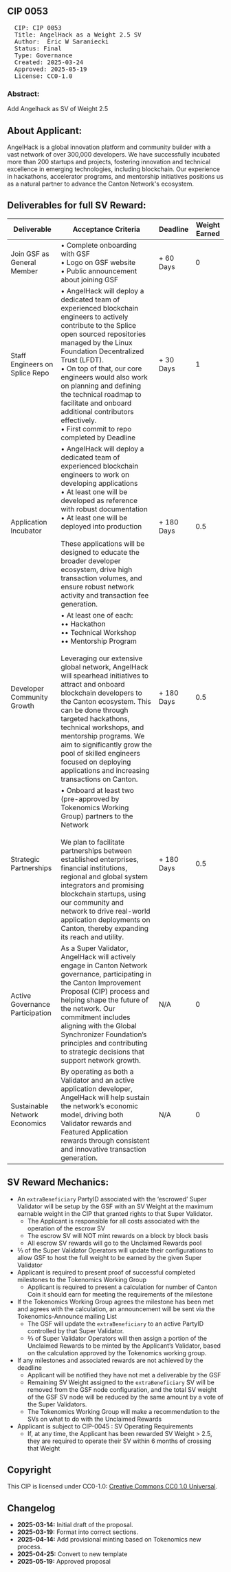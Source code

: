 ## CIP 0053

<pre>
  CIP: CIP 0053
  Title: AngelHack as a Weight 2.5 SV
  Author:  Eric W Saraniecki 
  Status: Final 
  Type: Governance 
  Created: 2025-03-24
  Approved: 2025-05-19
  License: CC0-1.0
</pre>

### Abstract:
Add Angelhack as SV of Weight 2.5

## About Applicant:
AngelHack is a global innovation platform and community builder with a vast network of over 300,000 developers. We have successfully incubated more than 200 startups and projects, fostering innovation and technical excellence in emerging technologies, including blockchain. Our experience in hackathons, accelerator programs, and mentorship initiatives positions us as a natural partner to advance the Canton Network's ecosystem.

## Deliverables for full SV Reward:

| Deliverable                     | Acceptance Criteria                                                    | Deadline   | Weight Earned |
| ------------------------------- | ----------------------------------------------------------------------------------------------------------------------------------------------------------------------------------------------------------------------------------------------------------------------------------------------------------------------------------------------------------------------------------------------------------------------------------------------------------------------------------- | ---------- | ------------- |
| Join GSF as General Member      | • Complete onboarding with GSF<br>• Logo on GSF website<br>• Public announcement about joining GSF                           | + 60 Days  | 0             |
| Staff Engineers on Splice Repo  | • AngelHack will deploy a dedicated team of experienced blockchain engineers to actively contribute to the Splice open sourced repositories managed by the Linux Foundation Decentralized Trust (LFDT).<br>• On top of that, our core engineers would also work on planning and defining the technical roadmap to facilitate and onboard additional contributors effectively.<br>• First commit to repo completed by Deadline                                                                                                                    | + 30 Days  | 1             |
| Application Incubator           | • AngelHack will deploy a dedicated team of experienced blockchain engineers to work on developing applications<br>• At least one will be developed as reference with robust documentation<br>• At least one will be deployed into production<br><br>These applications will be designed to educate the broader developer ecosystem, drive high transaction volumes, and ensure robust network activity and transaction fee generation.                                             | + 180 Days | 0.5           |
| Developer Community Growth      | • At least one of each:<br>•• Hackathon<br>•• Technical Workshop<br>•• Mentorship Program<br><br>Leveraging our extensive global network, AngelHack will spearhead initiatives to attract and onboard blockchain developers to the Canton ecosystem. This can be done through targeted hackathons, technical workshops, and mentorship programs. We aim to significantly grow the pool of skilled engineers focused on deploying applications and increasing transactions on Canton. | + 180 Days | 0.5           |
| Strategic Partnerships          | • Onboard at least two (pre-approved by Tokenomics Working Group) partners to the Network<br><br>We plan to facilitate partnerships between established enterprises, financial institutions, regional and global system integrators and promising blockchain startups, using our community and network to drive real-world application deployments on Canton, thereby expanding its reach and utility.                                                                              | + 180 Days | 0.5           |
| Active Governance Participation | As a Super Validator, AngelHack will actively engage in Canton Network governance, participating in the Canton Improvement Proposal (CIP) process and helping shape the future of the network. Our commitment includes aligning with the Global Synchronizer Foundation’s principles and contributing to strategic decisions that support network growth.                                                                                                                           | N/A        | 0             |
| Sustainable Network Economics   | By operating as both a Validator and an active application developer, AngelHack will help sustain the network’s economic model, driving both Validator rewards and Featured Application rewards through consistent and innovative transaction generation.                                                                                                                                                                                                                           | N/A        | 0             |



## SV Reward Mechanics:
* An `extraBeneficiary` PartyID associated with the ‘escrowed’ Super Validator will be setup by the GSF with an SV Weight at the maximum earnable weight in the CIP that granted rights to that Super Validator.
    * The Applicant is responsible for all costs associated with the operation of the escrow SV
    * The escrow SV will NOT mint rewards on a block by block basis
    * All escrow SV rewards will go to the Unclaimed Rewards pool
* ⅔ of the Super Validator Operators will update their configurations to allow GSF to host the full weight to be earned by the given Super Validator
* Applicant is required to present proof of successful completed milestones to the Tokenomics Working Group
    * Applicant is required to present a calculation for number of Canton Coin it should earn for meeting the requirements of the milestone
* If the Tokenomics Working Group agrees the milestone has been met and agrees with the calculation, an announcement will be sent via the Tokenomics-Announce mailing List
    * The GSF will update the `extraBeneficiary` to an active PartyID controlled by that Super Validator. 
    * ⅔ of Super Validator Operators will then assign a portion of the Unclaimed Rewards to be minted by the Applicant’s Validator, based on the calculation approved by the Tokenomics working group.
* If any milestones and associated rewards are not achieved by the deadline
    * Applicant will be notified they have not met a deliverable by the GSF 
    * Remaining SV Weight assigned to the `extraBeneficiary` SV will be removed from the GSF node configuration, and the total SV weight of the GSF SV node will be reduced by the same amount by a vote of the Super Validators.
    * The Tokenomics Working Group will make a recommendation to the SVs on what to do with the Unclaimed Rewards 
* Applicant is subject to CIP-0045 : SV Operating Requirements
    * If, at any time, the Applicant has been rewarded SV Weight > 2.5, they are required to operate their SV within 6 months of crossing that Weight


## Copyright

This CIP is licensed under CC0-1.0: [Creative Commons CC0 1.0 Universal](https://creativecommons.org/publicdomain/zero/1.0/).

## Changelog

* **2025-03-14:** Initial draft of the proposal.
* **2025-03-19:** Format into correct sections.
* **2025-04-14:** Add provisional minting based on Tokenomics new process.
* **2025-04-25:** Convert to new template
* **2025-05-19:**  Approved proposal 

